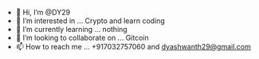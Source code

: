 - 👋 Hi, I’m @DY29  
- 👀 I’m interested in ... Crypto and learn coding
- 🌱 I’m currently learning ... nothing
- 💞️ I’m looking to collaborate on ... Gitcoin
- 📫 How to reach me ... +917032757060 and dyashwanth29@gmail.com

<!---
Yash2909/Yash2909 is a ✨ special ✨ repository because its `README.md` (this file) appears on your GitHub profile.
You can click the Preview link to take a look at your changes.
--->
